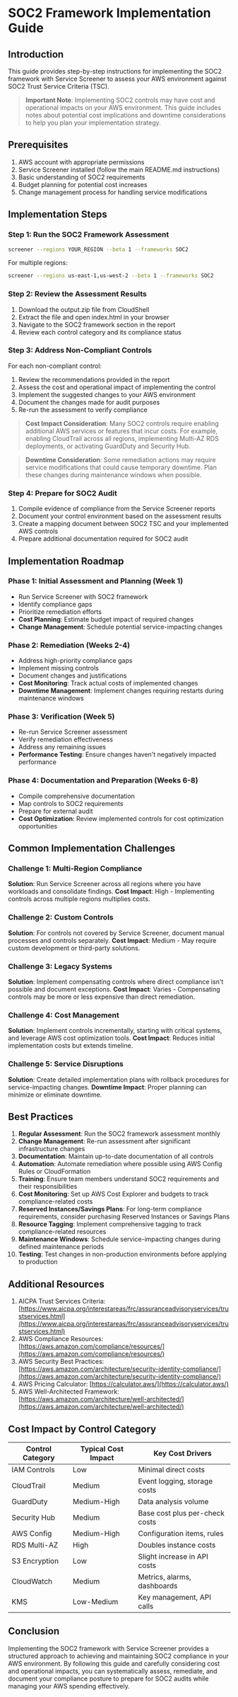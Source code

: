 # SOC2 Framework Implementation Guide

## Introduction

This guide provides step-by-step instructions for implementing the SOC2 framework with Service Screener to assess your AWS environment against SOC2 Trust Service Criteria (TSC).

> **Important Note**: Implementing SOC2 controls may have cost and operational impacts on your AWS environment. This guide includes notes about potential cost implications and downtime considerations to help you plan your implementation strategy.

## Prerequisites

1. AWS account with appropriate permissions
2. Service Screener installed (follow the main README.md instructions)
3. Basic understanding of SOC2 requirements
4. Budget planning for potential cost increases
5. Change management process for handling service modifications

## Implementation Steps

### Step 1: Run the SOC2 Framework Assessment

```bash
screener --regions YOUR_REGION --beta 1 --frameworks SOC2
```

For multiple regions:

```bash
screener --regions us-east-1,us-west-2 --beta 1 --frameworks SOC2
```

### Step 2: Review the Assessment Results

1. Download the output.zip file from CloudShell
2. Extract the file and open index.html in your browser
3. Navigate to the SOC2 framework section in the report
4. Review each control category and its compliance status

### Step 3: Address Non-Compliant Controls

For each non-compliant control:

1. Review the recommendations provided in the report
2. Assess the cost and operational impact of implementing the control
3. Implement the suggested changes to your AWS environment
4. Document the changes made for audit purposes
5. Re-run the assessment to verify compliance

> **Cost Impact Consideration**: Many SOC2 controls require enabling additional AWS services or features that incur costs. For example, enabling CloudTrail across all regions, implementing Multi-AZ RDS deployments, or activating GuardDuty and Security Hub.

> **Downtime Consideration**: Some remediation actions may require service modifications that could cause temporary downtime. Plan these changes during maintenance windows when possible.

### Step 4: Prepare for SOC2 Audit

1. Compile evidence of compliance from the Service Screener reports
2. Document your control environment based on the assessment results
3. Create a mapping document between SOC2 TSC and your implemented AWS controls
4. Prepare additional documentation required for SOC2 audit

## Implementation Roadmap

### Phase 1: Initial Assessment and Planning (Week 1)
- Run Service Screener with SOC2 framework
- Identify compliance gaps
- Prioritize remediation efforts
- **Cost Planning**: Estimate budget impact of required changes
- **Change Management**: Schedule potential service-impacting changes

### Phase 2: Remediation (Weeks 2-4)
- Address high-priority compliance gaps
- Implement missing controls
- Document changes and justifications
- **Cost Monitoring**: Track actual costs of implemented changes
- **Downtime Management**: Implement changes requiring restarts during maintenance windows

### Phase 3: Verification (Week 5)
- Re-run Service Screener assessment
- Verify remediation effectiveness
- Address any remaining issues
- **Performance Testing**: Ensure changes haven't negatively impacted performance

### Phase 4: Documentation and Preparation (Weeks 6-8)
- Compile comprehensive documentation
- Map controls to SOC2 requirements
- Prepare for external audit
- **Cost Optimization**: Review implemented controls for cost optimization opportunities

## Common Implementation Challenges

### Challenge 1: Multi-Region Compliance
**Solution**: Run Service Screener across all regions where you have workloads and consolidate findings.
**Cost Impact**: High - Implementing controls across multiple regions multiplies costs.

### Challenge 2: Custom Controls
**Solution**: For controls not covered by Service Screener, document manual processes and controls separately.
**Cost Impact**: Medium - May require custom development or third-party solutions.

### Challenge 3: Legacy Systems
**Solution**: Implement compensating controls where direct compliance isn't possible and document exceptions.
**Cost Impact**: Varies - Compensating controls may be more or less expensive than direct remediation.

### Challenge 4: Cost Management
**Solution**: Implement controls incrementally, starting with critical systems, and leverage AWS cost optimization tools.
**Cost Impact**: Reduces initial implementation costs but extends timeline.

### Challenge 5: Service Disruptions
**Solution**: Create detailed implementation plans with rollback procedures for service-impacting changes.
**Downtime Impact**: Proper planning can minimize or eliminate downtime.

## Best Practices

1. **Regular Assessment**: Run the SOC2 framework assessment monthly
2. **Change Management**: Re-run assessment after significant infrastructure changes
3. **Documentation**: Maintain up-to-date documentation of all controls
4. **Automation**: Automate remediation where possible using AWS Config Rules or CloudFormation
5. **Training**: Ensure team members understand SOC2 requirements and their responsibilities
6. **Cost Monitoring**: Set up AWS Cost Explorer and budgets to track compliance-related costs
7. **Reserved Instances/Savings Plans**: For long-term compliance requirements, consider purchasing Reserved Instances or Savings Plans
8. **Resource Tagging**: Implement comprehensive tagging to track compliance-related resources
9. **Maintenance Windows**: Schedule service-impacting changes during defined maintenance periods
10. **Testing**: Test changes in non-production environments before applying to production

## Additional Resources

1. AICPA Trust Services Criteria: [https://www.aicpa.org/interestareas/frc/assuranceadvisoryservices/trustservices.html](https://www.aicpa.org/interestareas/frc/assuranceadvisoryservices/trustservices.html)
2. AWS Compliance Resources: [https://aws.amazon.com/compliance/resources/](https://aws.amazon.com/compliance/resources/)
3. AWS Security Best Practices: [https://aws.amazon.com/architecture/security-identity-compliance/](https://aws.amazon.com/architecture/security-identity-compliance/)
4. AWS Pricing Calculator: [https://calculator.aws/](https://calculator.aws/)
5. AWS Well-Architected Framework: [https://aws.amazon.com/architecture/well-architected/](https://aws.amazon.com/architecture/well-architected/)

## Cost Impact by Control Category

| Control Category | Typical Cost Impact | Key Cost Drivers |
|------------------|---------------------|------------------|
| IAM Controls | Low | Minimal direct costs |
| CloudTrail | Medium | Event logging, storage costs |
| GuardDuty | Medium-High | Data analysis volume |
| Security Hub | Medium | Base cost plus per-check costs |
| AWS Config | Medium-High | Configuration items, rules |
| RDS Multi-AZ | High | Doubles instance costs |
| S3 Encryption | Low | Slight increase in API costs |
| CloudWatch | Medium | Metrics, alarms, dashboards |
| KMS | Low-Medium | Key management, API calls |

## Conclusion

Implementing the SOC2 framework with Service Screener provides a structured approach to achieving and maintaining SOC2 compliance in your AWS environment. By following this guide and carefully considering cost and operational impacts, you can systematically assess, remediate, and document your compliance posture to prepare for SOC2 audits while managing your AWS spending effectively.
